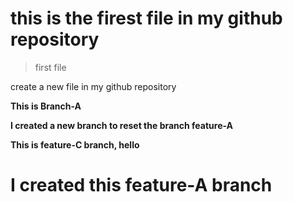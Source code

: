# this is the firest file in my github repository

> first file

create a new file in my github repository

**This is Branch-A**

**I created a new branch to reset the branch feature-A**

**This is feature-C branch, hello**

# I created this feature-A branch
